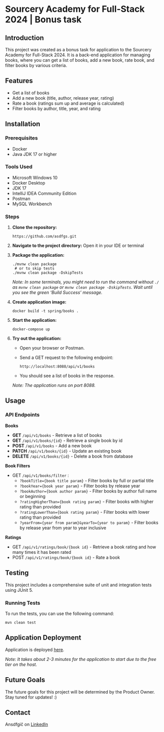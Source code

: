 # Sourcery Academy for Full-Stack 2024 | Bonus task
## Introduction
This project was created as a bonus task for application to the Sourcery Academy 
for Full-Stack 2024. It is a back-end application for managing books, where you 
can get a list of books, add a new book, rate book, and filter books by various 
criteria.

## Features
- Get a list of books
- Add a new book (title, author, release year, rating)
- Rate a book (ratings sum up and average is calculated)
- Filter books by author, title, year, and rating

## Installation
### Prerequisites
- Docker
- Java JDK 17 or higher

### Tools Used
- Microsoft Windows 10
- Docker Desktop
- JDK 17
- IntelliJ IDEA Community Edition
- Postman
- MySQL Workbench

### Steps
1. **Clone the repository:**
    ```
    https://github.com/asdfgs.git
    ```
2. **Navigate to the project directory:** Open it in your IDE or terminal
3. **Package the application:**
    ```
    ./mvnw clean package
     # or to skip tests
    ./mvnw clean package -DskipTests
    ```
    *Note: In some terminals, you might need to run the command without `./` as `mvnw clean package` or `mvnw clean package -DskipTests`. Wait until you see the green ‘Build Success’ message.*
4. **Create application image:**
    ```
    docker build -t spring/books .
    ```
5. **Start the application:**
    ```
    docker-compose up
    ```

6. **Try out the application:**
    - Open your browser or Postman.
    - Send a GET request to the following endpoint:

       ```
       http://localhost:8088/api/v1/books
       ```

    - You should see a list of books in the response.

    *Note: The application runs on port 8088.*

## Usage
### API Endpoints

**Books**

- **GET** `/api/v1/books` - Retrieve a list of books
- **GET** `/api/v1/books/{id}` - Retrieve a single book by id
- **POST** `/api/v1/books` - Add a new book
- **PATCH** `/api/v1/books/{id}` - Update an existing book
- **DELETE** `/api/v1/books/{id}` - Delete a book from database

**Book Filters**
  
- GET `/api/v1/books/filter` : 
    - `?bookTitle={book title param}` - Filter books by full or partial title
    - `?bookYear={book year param}` - Filter books by release year
    - `?bookAuthor={book author param}` - Filter books by author full name or beginning
    - `?ratingHigherThan={book rating param}` - Filter books with higher rating than provided 
    - `?ratingLowerThan={book rating param}` - Filter books with lower rating than provided 
    - `?yearFrom={year from param}&yearTo={year to param}` - Filter books by release year from year to year inclusive

**Ratings**

- GET `/api/v1/ratings/book/{book id}` - Retrieve a book rating and how many times it has been rated
- POST `/api/v1/ratings/book/{book id}` - Rate a book

## Testing

This project includes a comprehensive suite of unit and integration tests using JUnit 5.

### Running Tests

To run the tests, you can use the following command:
```
mvn clean test
```

## Application Deployment

Application is deployed [here](https://bosdfgsrender.com).

*Note: It takes about 2-3 minutes for the application to start due to the free tier on the host.*

## Future Goals

The future goals for this project will be determined by the Product Owner. Stay tuned for updates! :)

## Contact
Ansdfgič on [LinkedIn](https://wwwsdfgsic/)
